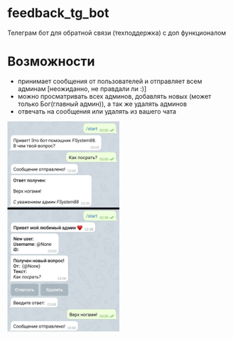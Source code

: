 # feedback_tg_bot
Телеграм бот для обратной связи (техподдержка) с доп функционалом

# Возможности
- принимает сообщения от пользователей и отправляет всем админам [неожиданно, не правдали ли :)]
- можно просматривать всех админов, добавлять новых (может только Бог(главный админ)), а так же удалять админов
- отвечать на сообщения или удалять из вашего чата 

<img src="https://raw.githubusercontent.com/FSystem88/feedback_tg_bot/main/feedback.jpg" width="50%">
